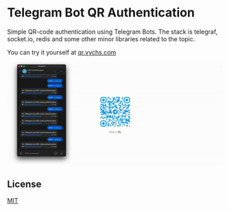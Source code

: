 # Telegram Bot QR Authentication

Simple QR-code authentication using Telegram Bots.
The stack is telegraf, socket.io, redis and some other minor libraries related to the topic.

You can try it yourself at [qr.vychs.com](https://qr.vychs.com/)

![Demo](./assets/demo.gif)

## License

[MIT](/LICENSE)
